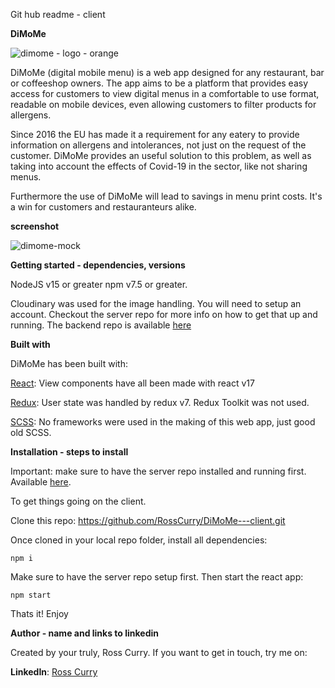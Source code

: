 Git hub readme - client

**DiMoMe**

![dimome - logo - orange](https://i.imgur.com/oGfJKGS.png)


DiMoMe (digital mobile menu)  is a web app designed for any restaurant, bar or coffeeshop owners. The app aims to be a platform that provides easy access for customers to view digital menus in a comfortable to use format, readable on mobile devices, even allowing customers to filter products for allergens.

Since 2016 the EU has made it a requirement for any eatery to provide information on allergens and intolerances, not just on the request of the customer. DiMoMe provides an useful solution to this problem, as well as taking into account the effects of Covid-19 in the sector, like not sharing menus. 

Furthermore the use of DiMoMe will lead to savings in menu print costs. It's a win for customers and restauranteurs alike.

**screenshot**

![dimome-mock](https://i.imgur.com/vsrkH0u.jpg)

**Getting started - dependencies, versions**

NodeJS v15 or greater npm v7.5 or greater.

Cloudinary was used for the image handling. You will need to setup an account. Checkout the server repo for more info on how to get that up and running. The backend repo is available [here](https://github.com/RossCurry/DiMoMe---Server)

**Built with**

DiMoMe has been built with:

[React](https://reactjs.org/): View components have all been made with react v17

[Redux](https://redux.js.org/): User state was handled by redux v7. Redux Toolkit was not used.

[SCSS](https://sass-lang.com/): No frameworks were used in the making of this web app, just good old SCSS.

**Installation - steps to install**

Important: make sure to have the server repo installed and running first. Available [here](https://github.com/RossCurry/DiMoMe---Server).

To get things going on the client. 

Clone this repo: https://github.com/RossCurry/DiMoMe---client.git

Once cloned in your local repo folder, install all dependencies:

`npm i`

Make sure to have the server repo setup first. Then start the react app:

`npm start`

Thats it! Enjoy

**Author - name and links to linkedin**

Created by your truly, Ross Curry. 
If you want to get in touch, try me on: 

**LinkedIn**: [Ross Curry](https://www.linkedin.com/in/ross-curry-7a79a741/) 